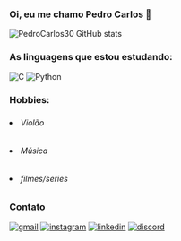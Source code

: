 ### Oi, eu me chamo Pedro Carlos 👋

![PedroCarlos30 GitHub stats](https://github-readme-stats.vercel.app/api?username=PedroCarlos30&theme=blue-green)

<h3>As linguagens que estou estudando:</h3>

![C](https://img.shields.io/badge/C-00599C?style=for-the-badge&logo=c&logoColor=white)
![Python](https://img.shields.io/badge/Python-14354C?style=for-the-badge&logo=python&logoColor=white)

<h3>Hobbies:<h3>
    <h6><li>Violão</li></h6>
    <h6><li>Música</li></h6>
    <h6><li>filmes/series</li></h6>

<h3>Contato</h3>
  
[![gmail](https://img.shields.io/badge/Gmail-D14836?style=for-the-badge&logo=gmail&logoColor=white)](mailto:pedrocarloslp@gmail.com)
[![instagram](https://img.shields.io/badge/Instagram-E4405F?style=for-the-badge&logo=instagram&logoColor=white)](https://www.instagram.com/pedrocarlos_07/)
[![linkedin](https://img.shields.io/badge/LinkedIn-0077B5?style=for-the-badge&logo=linkedin&logoColor=white)](https://www.linkedin.com/in/pedro-carlos-lima-paiva-110095220/)
[![discord](https://img.shields.io/badge/Discord-7289DA?style=for-the-badge&logo=discord&logoColor=white)](https://discord.com/channels/@me)


